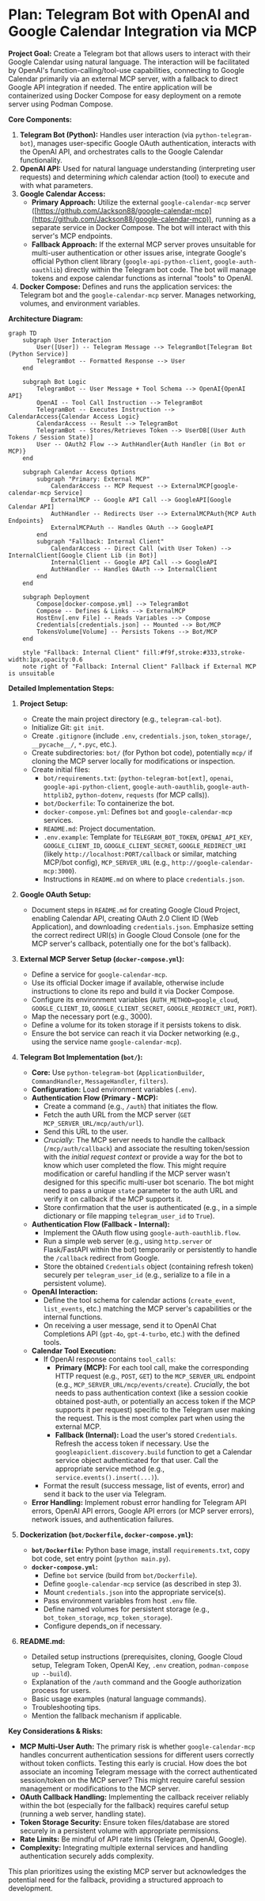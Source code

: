 # Plan: Telegram Bot with OpenAI and Google Calendar Integration via MCP

**Project Goal:** Create a Telegram bot that allows users to interact with their Google Calendar using natural language. The interaction will be facilitated by OpenAI's function-calling/tool-use capabilities, connecting to Google Calendar primarily via an external MCP server, with a fallback to direct Google API integration if needed. The entire application will be containerized using Docker Compose for easy deployment on a remote server using Podman Compose.

**Core Components:**

1.  **Telegram Bot (Python):** Handles user interaction (via `python-telegram-bot`), manages user-specific Google OAuth authentication, interacts with the OpenAI API, and orchestrates calls to the Google Calendar functionality.
2.  **OpenAI API:** Used for natural language understanding (interpreting user requests) and determining *which* calendar action (tool) to execute and with what parameters.
3.  **Google Calendar Access:**
    *   **Primary Approach:** Utilize the external `google-calendar-mcp` server ([https://github.com/Jackson88/google-calendar-mcp](https://github.com/Jackson88/google-calendar-mcp)), running as a separate service in Docker Compose. The bot will interact with this server's MCP endpoints.
    *   **Fallback Approach:** If the external MCP server proves unsuitable for multi-user authentication or other issues arise, integrate Google's official Python client library (`google-api-python-client`, `google-auth-oauthlib`) directly within the Telegram bot code. The bot will manage tokens and expose calendar functions as internal "tools" to OpenAI.
4.  **Docker Compose:** Defines and runs the application services: the Telegram bot and the `google-calendar-mcp` server. Manages networking, volumes, and environment variables.

**Architecture Diagram:**

```mermaid
graph TD
    subgraph User Interaction
        User([User]) -- Telegram Message --> TelegramBot[Telegram Bot (Python Service)]
        TelegramBot -- Formatted Response --> User
    end

    subgraph Bot Logic
        TelegramBot -- User Message + Tool Schema --> OpenAI{OpenAI API}
        OpenAI -- Tool Call Instruction --> TelegramBot
        TelegramBot -- Executes Instruction --> CalendarAccess{Calendar Access Logic}
        CalendarAccess -- Result --> TelegramBot
        TelegramBot -- Stores/Retrieves Token --> UserDB[(User Auth Tokens / Session State)]
        User -- OAuth2 Flow --> AuthHandler{Auth Handler (in Bot or MCP)}
    end

    subgraph Calendar Access Options
        subgraph "Primary: External MCP"
            CalendarAccess -- MCP Request --> ExternalMCP[google-calendar-mcp Service]
            ExternalMCP -- Google API Call --> GoogleAPI[Google Calendar API]
            AuthHandler -- Redirects User --> ExternalMCPAuth{MCP Auth Endpoints}
            ExternalMCPAuth -- Handles OAuth --> GoogleAPI
        end
        subgraph "Fallback: Internal Client"
            CalendarAccess -- Direct Call (with User Token) --> InternalClient[Google Client Lib (in Bot)]
            InternalClient -- Google API Call --> GoogleAPI
            AuthHandler -- Handles OAuth --> InternalClient
        end
    end

    subgraph Deployment
        Compose[docker-compose.yml] --> TelegramBot
        Compose -- Defines & Links --> ExternalMCP
        HostEnv[.env File] -- Reads Variables --> Compose
        Credentials[credentials.json] -- Mounted --> Bot/MCP
        TokensVolume[Volume] -- Persists Tokens --> Bot/MCP
    end

    style "Fallback: Internal Client" fill:#f9f,stroke:#333,stroke-width:1px,opacity:0.6
    note right of "Fallback: Internal Client" Fallback if External MCP is unsuitable
```

**Detailed Implementation Steps:**

1.  **Project Setup:**
    *   Create the main project directory (e.g., `telegram-cal-bot`).
    *   Initialize Git: `git init`.
    *   Create `.gitignore` (include `.env`, `credentials.json`, `token_storage/`, `__pycache__/`, `*.pyc`, etc.).
    *   Create subdirectories: `bot/` (for Python bot code), potentially `mcp/` if cloning the MCP server locally for modifications or inspection.
    *   Create initial files:
        *   `bot/requirements.txt`: (`python-telegram-bot[ext]`, `openai`, `google-api-python-client`, `google-auth-oauthlib`, `google-auth-httplib2`, `python-dotenv`, `requests` (for MCP calls)).
        *   `bot/Dockerfile`: To containerize the bot.
        *   `docker-compose.yml`: Defines `bot` and `google-calendar-mcp` services.
        *   `README.md`: Project documentation.
        *   `.env.example`: Template for `TELEGRAM_BOT_TOKEN`, `OPENAI_API_KEY`, `GOOGLE_CLIENT_ID`, `GOOGLE_CLIENT_SECRET`, `GOOGLE_REDIRECT_URI` (likely `http://localhost:PORT/callback` or similar, matching MCP/bot config), `MCP_SERVER_URL` (e.g., `http://google-calendar-mcp:3000`).
        *   Instructions in `README.md` on where to place `credentials.json`.

2.  **Google OAuth Setup:**
    *   Document steps in `README.md` for creating Google Cloud Project, enabling Calendar API, creating OAuth 2.0 Client ID (Web Application), and downloading `credentials.json`. Emphasize setting the correct redirect URI(s) in Google Cloud Console (one for the MCP server's callback, potentially one for the bot's fallback).

3.  **External MCP Server Setup (`docker-compose.yml`):**
    *   Define a service for `google-calendar-mcp`.
    *   Use its official Docker image if available, otherwise include instructions to clone its repo and build it via Docker Compose.
    *   Configure its environment variables (`AUTH_METHOD=google_cloud`, `GOOGLE_CLIENT_ID`, `GOOGLE_CLIENT_SECRET`, `GOOGLE_REDIRECT_URI`, `PORT`).
    *   Map the necessary port (e.g., 3000).
    *   Define a volume for its token storage if it persists tokens to disk.
    *   Ensure the bot service can reach it via Docker networking (e.g., using the service name `google-calendar-mcp`).

4.  **Telegram Bot Implementation (`bot/`):**
    *   **Core:** Use `python-telegram-bot` (`ApplicationBuilder`, `CommandHandler`, `MessageHandler`, `filters`).
    *   **Configuration:** Load environment variables (`.env`).
    *   **Authentication Flow (Primary - MCP):**
        *   Create a command (e.g., `/auth`) that initiates the flow.
        *   Fetch the auth URL from the MCP server (`GET MCP_SERVER_URL/mcp/auth/url`).
        *   Send this URL to the user.
        *   *Crucially:* The MCP server needs to handle the callback (`/mcp/auth/callback`) and associate the resulting token/session with the *initial request context* or provide a way for the bot to know which user completed the flow. This might require modification or careful handling if the MCP server wasn't designed for this specific multi-user bot scenario. The bot might need to pass a unique `state` parameter to the auth URL and verify it on callback if the MCP supports it.
        *   Store confirmation that the user is authenticated (e.g., in a simple dictionary or file mapping `telegram_user_id` to `True`).
    *   **Authentication Flow (Fallback - Internal):**
        *   Implement the OAuth flow using `google-auth-oauthlib.flow`.
        *   Run a simple web server (e.g., using `http.server` or Flask/FastAPI within the bot) temporarily or persistently to handle the `/callback` redirect from Google.
        *   Store the obtained `Credentials` object (containing refresh token) securely per `telegram_user_id` (e.g., serialize to a file in a persistent volume).
    *   **OpenAI Interaction:**
        *   Define the tool schema for calendar actions (`create_event`, `list_events`, etc.) matching the MCP server's capabilities or the internal functions.
        *   On receiving a user message, send it to OpenAI Chat Completions API (`gpt-4o`, `gpt-4-turbo`, etc.) with the defined tools.
    *   **Calendar Tool Execution:**
        *   If OpenAI response contains `tool_calls`:
            *   **Primary (MCP):** For each tool call, make the corresponding HTTP request (e.g., `POST`, `GET`) to the `MCP_SERVER_URL` endpoint (e.g., `MCP_SERVER_URL/mcp/events/create`). *Crucially*, the bot needs to pass authentication context (like a session cookie obtained post-auth, or potentially an access token if the MCP supports it per request) specific to the Telegram user making the request. This is the most complex part when using the external MCP.
            *   **Fallback (Internal):** Load the user's stored `Credentials`. Refresh the access token if necessary. Use the `googleapiclient.discovery.build` function to get a Calendar service object authenticated for that user. Call the appropriate service method (e.g., `service.events().insert(...)`).
        *   Format the result (success message, list of events, error) and send it back to the user via Telegram.
    *   **Error Handling:** Implement robust error handling for Telegram API errors, OpenAI API errors, Google API errors (or MCP server errors), network issues, and authentication failures.

5.  **Dockerization (`bot/Dockerfile`, `docker-compose.yml`):**
    *   **`bot/Dockerfile`:** Python base image, install `requirements.txt`, copy bot code, set entry point (`python main.py`).
    *   **`docker-compose.yml`:**
        *   Define `bot` service (build from `bot/Dockerfile`).
        *   Define `google-calendar-mcp` service (as described in step 3).
        *   Mount `credentials.json` into the appropriate service(s).
        *   Pass environment variables from host `.env` file.
        *   Define named volumes for persistent storage (e.g., `bot_token_storage`, `mcp_token_storage`).
        *   Configure depends_on if necessary.

6.  **README.md:**
    *   Detailed setup instructions (prerequisites, cloning, Google Cloud setup, Telegram Token, OpenAI Key, `.env` creation, `podman-compose up --build`).
    *   Explanation of the `/auth` command and the Google authorization process for users.
    *   Basic usage examples (natural language commands).
    *   Troubleshooting tips.
    *   Mention the fallback mechanism if applicable.

**Key Considerations & Risks:**

*   **MCP Multi-User Auth:** The primary risk is whether `google-calendar-mcp` handles concurrent authentication sessions for different users correctly without token conflicts. Testing this early is crucial. How does the bot associate an incoming Telegram message with the correct authenticated session/token on the MCP server? This might require careful session management or modifications to the MCP server.
*   **OAuth Callback Handling:** Implementing the callback receiver reliably within the bot (especially for the fallback) requires careful setup (running a web server, handling state).
*   **Token Storage Security:** Ensure token files/database are stored securely in a persistent volume with appropriate permissions.
*   **Rate Limits:** Be mindful of API rate limits (Telegram, OpenAI, Google).
*   **Complexity:** Integrating multiple external services and handling authentication securely adds complexity.

This plan prioritizes using the existing MCP server but acknowledges the potential need for the fallback, providing a structured approach to development.